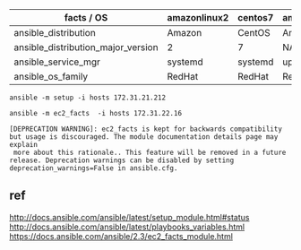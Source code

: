 

| facts / OS                         | amazonlinux2 | centos7 | amazonlinux | centos6 | ubuntu18 |
|------------------------------------|--------------|---------|-------------|---------|----------|
| ansible_distribution               | Amazon       | CentOS  | Amazon      | CentOS  | Ubuntu   |
| ansible_distribution_major_version | 2            | 7       | NA          | 6       | 18       |
| ansible_service_mgr                | systemd      | systemd | upstart     | upstart | systemd  |
| ansible_os_family                  | RedHat       | RedHat  | RedHat      | RedHat  | Debian   |




```
ansible -m setup -i hosts 172.31.21.212
```




```
ansible -m ec2_facts  -i hosts 172.31.22.16
```
```
[DEPRECATION WARNING]: ec2_facts is kept for backwards compatibility but usage is discouraged. The module documentation details page may explain
 more about this rationale.. This feature will be removed in a future release. Deprecation warnings can be disabled by setting
deprecation_warnings=False in ansible.cfg.
```
ref
--
http://docs.ansible.com/ansible/latest/setup_module.html#status  
http://docs.ansible.com/ansible/latest/playbooks_variables.html  
https://docs.ansible.com/ansible/2.3/ec2_facts_module.html  
